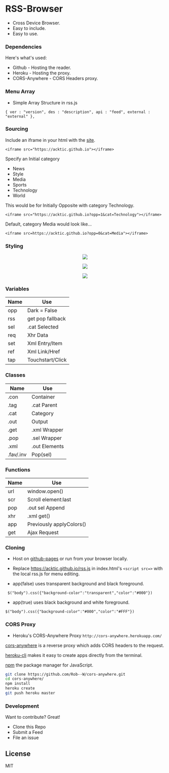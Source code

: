 # RSS-Browser

  - Cross Device Browser.
  - Easy to include.
  - Easy to use.


### Dependencies

Here's what's used:

* Github - Hosting the reader.
* Heroku - Hosting the proxy.
* CORS-Anywhere - CORS Headers proxy.

### Menu Array

* Simple Array Structure in rss.js

`{ ver : "version", des : "description", api : "feed", external : "external" },`

### Sourcing

Include an iframe in your html with the [site](https://acktic.github.io).

`<iframe src="https://acktic.github.io"></iframe>`

Specify an Initial category

* News
* Style
* Media
* Sports
* Technology
* World

This would be for Initially Opposite with category Technology.

`<iframe src="https://acktic.github.io?opp=1&cat=Technology"></iframe>`

Default, category Media would look like...

`<iframe src=https://acktic.github.io?opp=0&cat=Media"></iframe>`

### Styling
<p align="center"><img src="https://ackti.files.wordpress.com/2019/11/9522649670120.png"></p>

<p align="center"><img src="https://ackti.files.wordpress.com/2019/11/3843526843051.png"></p>

<p align="center"><img src="https://ackti.files.wordpress.com/2019/11/4570998184127.png"></p>

### Variables
| Name | Use |
| ------ | ------ |
| opp | Dark = False |
| rss | get pop fallback |
| sel | .cat Selected |
| req | Xhr Data |
| set | Xml Entry/Item |
| ref | Xml Link/Href |
| tap | Touchstart/Click |

### Classes
| Name | Use |
| ------ | ------ |
| .con | Container |
| .tag | .cat Parent |
| .cat | Category |
| .out | Output |
| .get | .xml Wrapper |
| .pop | .sel Wrapper |
| .xml | .out Elements |
| .fav/.inv | Pop(sel) |

### Functions
| Name | Use |
|------|------|
| url | window.open() |
| scr | Scroll element:last |
| pop | .out sel Append |
| xhr | .xml get() |
| app | Previously applyColors() |
| get | Ajax Request |
  

### Cloning

 - Host on [github-pages](https://pages.github.com) or run from your browser locally.

 - Replace https://acktic.github.io/rss.js in index.html's `<script src=>` with the local rss.js for menu editing. 

 - app(false) uses transparent background and black foreground.
  
` $("body").css({"background-color":"transparent","color":"#000"})`

 - app(true) uses black background and white foreground.
 
`$("body").css({"background-color":"#000","color":"#FFF"})`
 
### CORS Proxy

- Heroku's CORS-Anywhere Proxy
`http://cors-anywhere.herokuapp.com/`

[cors-anywhere](https://github.com/Rob--W/cors-anywhere) is a reverse proxy which adds CORS headers to the request.

[heroku-cli](https://github.com/heroku/cli) makes it easy to create apps directly from the terminal.

[npm](https://github.com/npm/cli) the package manager for JavaScript.

```sh
git clone https://github.com/Rob--W/cors-anywhere.git
cd cors-anywhere/
npm install
heroku create
git push heroku master
```

### Development

Want to contribute? Great!
- Clone this Repo
- Submit a Feed
- File an issue

License
----

MIT
